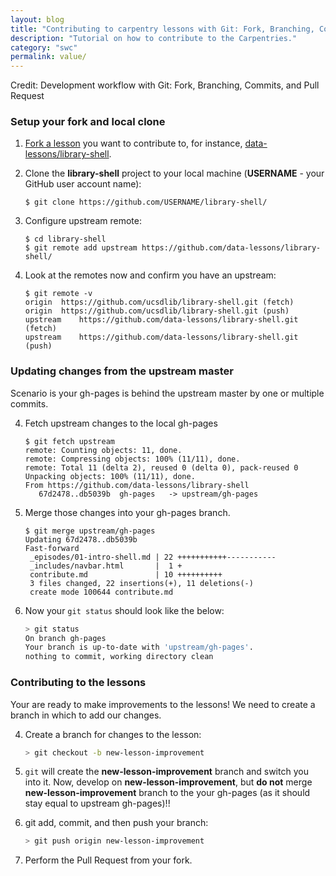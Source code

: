 ```yaml
---
layout: blog
title: "Contributing to carpentry lessons with Git: Fork, Branching, Commits & Pull Requests"
description: "Tutorial on how to contribute to the Carpentries."
category: "swc"
permalink: value/
---
```


Credit: 
Development workflow with Git: Fork, Branching, Commits, and Pull Request

### Setup your fork and local clone

1. [Fork a lesson](http://help.github.com/fork-a-repo/) you want to contribute to, for instance, [data-lessons/library-shell](https://github.com/data-lessons/library-shell/). 

2. Clone the **library-shell** project to your local machine (**USERNAME** - your GitHub user account name): 

    ```
    $ git clone https://github.com/USERNAME/library-shell/
    ```

3. Configure upstream remote: 

    ```
    $ cd library-shell  
    $ git remote add upstream https://github.com/data-lessons/library-shell/  
    ```

4. Look at the remotes now and confirm you have an upstream: 

    ```
    $ git remote -v  
    origin  https://github.com/ucsdlib/library-shell.git (fetch)  
    origin  https://github.com/ucsdlib/library-shell.git (push)  
    upstream    https://github.com/data-lessons/library-shell.git (fetch)  
    upstream    https://github.com/data-lessons/library-shell.git (push)  
    ```

### Updating changes from the upstream master

Scenario is your gh-pages is behind the upstream master by one or multiple commits.

4. Fetch upstream changes to the local gh-pages

    ```
    $ git fetch upstream
    remote: Counting objects: 11, done.  
    remote: Compressing objects: 100% (11/11), done.  
    remote: Total 11 (delta 2), reused 0 (delta 0), pack-reused 0  
    Unpacking objects: 100% (11/11), done.  
    From https://github.com/data-lessons/library-shell  
       67d2478..db5039b  gh-pages   -> upstream/gh-pages  
    ```

5. Merge those changes into your gh-pages branch.

    ```
    $ git merge upstream/gh-pages  
    Updating 67d2478..db5039b  
    Fast-forward  
     _episodes/01-intro-shell.md | 22 +++++++++++-----------  
     _includes/navbar.html       |  1 +  
     contribute.md               | 10 ++++++++++  
     3 files changed, 22 insertions(+), 11 deletions(-)  
     create mode 100644 contribute.md  
    ```

6. Now your `git status` should look like the below: 

    ```bash
    > git status
    On branch gh-pages
    Your branch is up-to-date with 'upstream/gh-pages'.
    nothing to commit, working directory clean
    ```

### Contributing to the lessons

Your are ready to make improvements to the lessons! We need to create a branch in which to add our changes. 

4. Create a branch for changes to the lesson: 

    ```bash
    > git checkout -b new-lesson-improvement
    ```

5. `git` will create the **new-lesson-improvement** branch and switch you into it. Now, develop on **new-lesson-improvement**, but **do not** merge **new-lesson-improvement** branch to the your gh-pages (as it should stay equal to upstream gh-pages)!!

6. git add, commit, and then push your branch: 

    ```bash
    > git push origin new-lesson-improvement
    ```

7. Perform the Pull Request from your fork. 